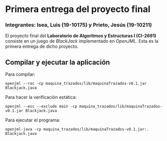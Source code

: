 # Primera entrega del proyecto final
### Integrantes: Isea, Luis (19-10175) y Prieto, Jesús (19-10211)

El proyecto final del **Laboratorio de Algoritmos y Estructuras I (CI-2691)** consiste en un juego de *BlackJack* implementado en *OpenJML*. Esta es la primera entrega de dicho proyecto.

## Compilar y ejecutar la aplicación

Para compilar:

```
openjml --rac -cp maquina_trazados/lib/maquinaTrazados-v0.1.jar Blackjack.java
```

Para hacer la verificación estática:

```
openjml --esc --exclude main -cp maquina_trazados/lib/maquinaTrazados-v0.1.jar Blackjack.java
```

Para ejecutar el programa:

```
openjml-java -cp maquina_trazados/lib/maquinaTrazados-v0.1.jar:. Blackjack.java
```
